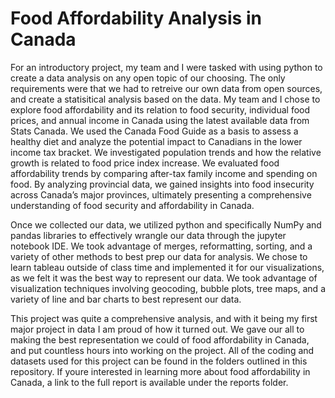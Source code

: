 # Food Affordability Analysis in Canada

For an introductory project, my team and I were tasked with using python to create a data analysis on any open topic of our choosing. The only requirements were that we had to retreive our own data from open sources, and create a statisitical analysis based on the data. My team and I chose to explore food affordability and its relation to food security, individual food prices, and annual income in Canada using the latest available data from Stats Canada. We used the Canada Food Guide as a basis to assess a healthy diet and analyze the potential impact to Canadians in the lower income tax bracket. We investigated population trends and how the relative growth is related to food price index increase. We evaluated food affordability trends by comparing after-tax family income and spending on food. By analyzing provincial data, we gained insights into food insecurity across Canada’s major provinces, ultimately presenting a comprehensive understanding of food security and affordability in Canada. 

Once we collected our data, we utilized python and specifically NumPy and pandas libraries to effectively wrangle our data through the jupyter notebook IDE. We took advantage of merges, reformatting, sorting, and a variety of other methods to best prep our data for analysis. We chose to learn tableau outside of class time and implemented it for our visualizations, as we felt it was the best way to represent our data. We took advantage of visualization techniques involving geocoding, bubble plots, tree maps, and a variety of line and bar charts to best represent our data. 

This project was quite a comprehensive analysis, and with it being my first major project in data I am proud of how it turned out. We gave our all to making the best representation we could of food affordability in Canada, and put countless hours into working on the project. All of the coding and datasets used for this project can be found in the folders outlined in this repository. If youre interested in learning more about food affordability in Canada, a link to the full report is available under the reports folder.
